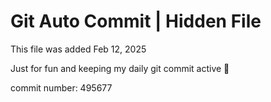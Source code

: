# Git Auto Commit | Hidden File

This file was added Feb 12, 2025

Just for fun and keeping my daily git commit active 🤪

commit number: 495677
